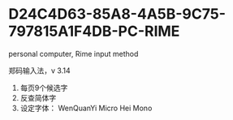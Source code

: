 # D24C4D63-85A8-4A5B-9C75-797815A1F4DB-PC-RIME
personal computer, Rime input method

郑码输入法，v 3.14
1. 每页9个候选字
2. 反查简体字
3. 设定字体： WenQuanYi Micro Hei Mono

